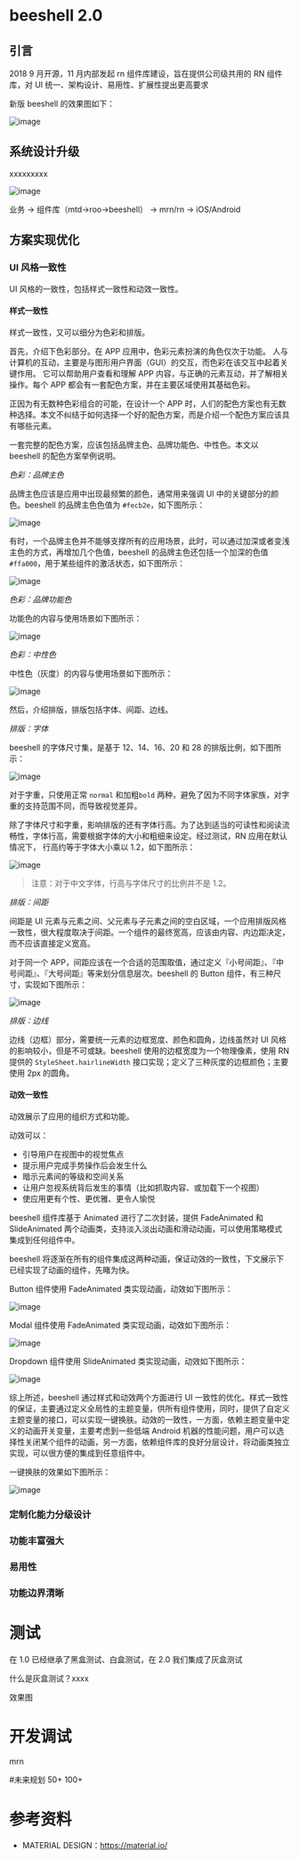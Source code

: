 # beeshell 2.0

## 引言

2018 9 月开源，11 月内部发起 rn 组件库建设，旨在提供公司级共用的 RN 组件库，对 UI 统一、架构设计、易用性、扩展性提出更高要求

新版 beeshell 的效果图如下：

![image](../images/popularize/demo.jpeg)


## 系统设计升级

xxxxxxxxx

![image](../images/popularize/framework.jpeg)

业务 -> 组件库（mtd->roo->beeshell） -> mrn/rn -> iOS/Android


## 方案实现优化
### UI 风格一致性

UI 风格的一致性，包括样式一致性和动效一致性。

#### 样式一致性

样式一致性，又可以细分为色彩和排版。

首先，介绍下色彩部分。在 APP 应用中，色彩元素扮演的角色仅次于功能。 人与计算机的互动，主要是与图形用户界面（GUI）的交互，而色彩在该交互中起着关键作用。 它可以帮助用户查看和理解 APP 内容，与正确的元素互动，并了解相关操作。每个 APP 都会有一套配色方案，并在主要区域使用其基础色彩。

正因为有无数种色彩组合的可能，在设计一个 APP 时，人们的配色方案也有无数种选择。本文不纠结于如何选择一个好的配色方案，而是介绍一个配色方案应该具有哪些元素。

一套完整的配色方案，应该包括品牌主色、品牌功能色、中性色。本文以 beeshell 的配色方案举例说明。

*色彩：品牌主色*

品牌主色应该是应用中出现最频繁的颜色，通常用来强调 UI 中的关键部分的颜色。beeshell 的品牌主色色值为 `#fecb2e`，如下图所示：

![image](../images/popularize/primary.png)

有时，一个品牌主色并不能够支撑所有的应用场景，此时，可以通过加深或者变浅主色的方式，再增加几个色值，beeshell 的品牌主色还包括一个加深的色值 `#ffa000`，用于某些组件的激活状态，如下图所示：

![image](../images/popularize/primaryDark.png)

*色彩：品牌功能色*

功能色的内容与使用场景如下图所示：

![image](../images/popularize/function.jpeg)


*色彩：中性色*

中性色（灰度）的内容与使用场景如下图所示：

![image](../images/popularize/gray.jpeg)

然后，介绍排版，排版包括字体、间距、边线。

*排版：字体*

beeshell 的字体尺寸集，是基于 12、14、16、20 和 28 的排版比例，如下图所示：

![image](../images/popularize/fontSize.jpeg)

对于字重，只使用正常 `normal` 和加粗`bold` 两种，避免了因为不同字体家族，对字重的支持范围不同，而导致视觉差异。

除了字体尺寸和字重，影响排版的还有字体行高。为了达到适当的可读性和阅读流畅性，字体行高，需要根据字体的大小和粗细来设定。经过测试，RN 应用在默认情况下， 行高约等于字体大小乘以 1.2，如下图所示：

![image](../images/popularize/lineHeight.jpeg)

> 注意：对于中文字体，行高与字体尺寸的比例并不是 1.2。

*排版：间距*

间距是 UI 元素与元素之间、父元素与子元素之间的空白区域，一个应用排版风格一致性，很大程度取决于间距。一个组件的最终宽高，应该由内容、内边距决定，而不应该直接定义宽高。

对于同一个 APP，间距应该在一个合适的范围取值，通过定义『小号间距』、『中号间距』、『大号间距』等来划分信息层次。beeshell 的 Button 组件，有三种尺寸，实现如下图所示：

![image](../images/popularize/spacing.jpeg)

*排版：边线*

边线（边框）部分，需要统一元素的边框宽度、颜色和圆角，边线虽然对 UI 风格的影响较小，但是不可或缺。beeshell 使用的边框宽度为一个物理像素，使用 RN 提供的 `StyleSheet.hairlineWidth` 接口实现；定义了三种灰度的边框颜色；主要使用 2px 的圆角。


#### 动效一致性

动效展示了应用的组织方式和功能。

动效可以：

- 引导用户在视图中的视觉焦点
- 提示用户完成手势操作后会发生什么
- 暗示元素间的等级和空间关系
- 让用户忽视系统背后发生的事情（比如抓取内容、或加载下一个视图）
- 使应用更有个性、更优雅、更令人愉悦

beeshell 组件库基于 Animated 进行了二次封装，提供 FadeAnimated 和 SlideAnimated 两个动画类，支持淡入淡出动画和滑动动画，可以使用策略模式集成到任何组件中。

beeshell 将逐渐在所有的组件集成这两种动画，保证动效的一致性，下文展示下已经实现了动画的组件，先睹为快。

Button 组件使用 FadeAnimated 类实现动画，动效如下图所示：

![image](../images/popularize/animatedButton.gif)

Modal 组件使用 FadeAnimated 类实现动画，动效如下图所示：

![image](../images/popularize/animatedModal.gif)

Dropdown 组件使用 SlideAnimated 类实现动画，动效如下图所示：

![image](../images/popularize/animatedDropdown.gif)


综上所述，beeshell 通过样式和动效两个方面进行 UI 一致性的优化。样式一致性的保证，主要通过定义全局性的主题变量，供所有组件使用，同时，提供了自定义主题变量的接口，可以实现一键换肤。动效的一致性，一方面，依赖主题变量中定义的动画开关变量，主要考虑到一些低端 Android 机器的性能问题，用户可以选择性关闭某个组件的动画，另一方面，依赖组件库的良好分层设计，将动画类独立实现，可以很方便的集成到任意组件中。

一键换肤的效果如下图所示：

![image](../images/popularize/theme.jpeg)

### 定制化能力分级设计
### 功能丰富强大
### 易用性
### 功能边界清晰


# 测试
在 1.0 已经继承了黑盒测试、白盒测试，在 2.0 我们集成了灰盒测试

什么是灰盒测试？xxxx

效果图

# 开发调试
mrn

#未来规划
50+
100+

# 参考资料

- MATERIAL DESIGN：https://material.io/